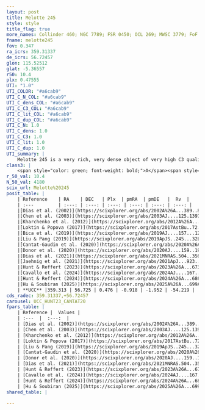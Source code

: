 ```yaml
---
layout: post
title: Melotte 245
style: style
title_flag: true
more_names: Collinder 460; NGC 7789; FSR 0450; OCL 269; MWSC 3779; FoF 49
fname: melotte245
fov: 0.347
ra_icrs: 359.31337
de_icrs: 56.72457
glon: 115.52512
glat: -5.36557
r50: 10.4
plx: 0.47555
UTI: "1.0"
UTI_COLOR: "#a6cab9"
UTI_C_N_COL: "#a6cab9"
UTI_C_dens_COL: "#a6cab9"
UTI_C_C3_COL: "#a6cab9"
UTI_C_lit_COL: "#a6cab9"
UTI_C_dup_COL: "#a6cab9"
UTI_C_N: 1.0
UTI_C_dens: 1.0
UTI_C_C3: 1.0
UTI_C_lit: 1.0
UTI_C_dup: 1.0
UTI_summary: |
    Melotte 245 is a very rich, very dense object of very high C3 quality. It is very well-studied in the literature.
class3: |
    <span style="color: green; font-weight: bold;">A</span><span style="color: green; font-weight: bold;">A</span>
r_50_val: 10.4
N_50_val: 4180
scix_url: Melotte%20245
posit_table: |
    | Reference    | RA    | DEC   | Plx  | pmRA  | pmDE   |  Rv  |
    | :---         | :---: | :---: | :---: | :---: | :---: | :---: |
    |[Dias et al. (2002)](https://scixplorer.org/abs/2002A%26A...389..871D) | 359.35 | 56.708 | -- | 2.86 | -0.74 | -54.7 |
    |[Chen et al. (2003)](https://scixplorer.org/abs/2003AJ....125.1397C) | 359.252 | 56.712 | -- | -- | -- | -- |
    |[Kharchenko et al. (2012)](https://scixplorer.org/abs/2012A%26A...543A.156K) | 359.355 | 56.73 | -- | 0.62 | -2.87 | -- |
    |[Loktin & Popova (2017)](https://scixplorer.org/abs/2017AstBu..72..257L) | 359.355 | 56.708 | -- | 0.145 | -0.881 | -54.7 |
    |[Bica et al. (2019)](https://scixplorer.org/abs/2019AJ....157...12B) | 359.341 | 56.723 | -- | -- | -- | -- |
    |[Liu & Pang (2019)](https://scixplorer.org/abs/2019ApJS..245...32L) | 359.329 | 56.728 | 0.449 | -0.924 | -1.93 | -- |
    |[Cantat-Gaudin et al. (2020)](https://scixplorer.org/abs/2020A%26A...640A...1C) | -0.666 | 56.726 | 0.453 | -0.922 | -1.933 | -- |
    |[Donor et al. (2020)](https://scixplorer.org/abs/2020AJ....159..199D) | 359.355 | 56.73 | -- | -0.95 | -1.91 | -54.6 |
    |[Dias et al. (2021)](https://scixplorer.org/abs/2021MNRAS.504..356D) | 342.296 | 56.727 | 0.449 | -0.926 | -1.931 | -54.059 |
    |[Jaehnig et al. (2021)](https://scixplorer.org/abs/2021ApJ...923..129J) | 359.341 | 56.727 | 0.483 | -0.925 | -1.933 | -- |
    |[Hunt & Reffert (2023)](https://scixplorer.org/abs/2023A%26A...673A.114H) | 359.329 | 56.724 | 0.479 | -0.914 | -1.952 | -53.867 |
    |[Cavallo et al. (2024)](https://scixplorer.org/abs/2024AJ....167...12C) | 359.329 | 56.726 | 0.479 | -- | -- | -- |
    |[Hunt & Reffert (2024)](https://scixplorer.org/abs/2024A%26A...686A..42H) | 359.329 | 56.724 | 0.479 | -0.914 | -1.952 | -53.867 |
    |[Hu & Soubiran (2025)](https://scixplorer.org/abs/2025A%26A...699A.246H) | 359.329 | 56.726 | -- | -- | -- | -- |
    | **UCC** |359.313 | 56.725 | 0.476 | -0.918 | -1.952 | -54.219 | 
cds_radec: 359.31337,+56.72457
carousel: UCC_HUNT23_CANTAT20
fpars_table: |
    | Reference |  Values |
    | :---  |  :---:  |
    | [Dias et al. (2002)](https://scixplorer.org/abs/2002A%26A...389..871D) | `E(B-V)=0.28, Dist=1795.0, Age=9.15, [Fe/H]=0.02` |
    | [Chen et al. (2003)](https://scixplorer.org/abs/2003AJ....125.1397C) | `E(B-V)=0.217, HDis=2337, Age=1.71, [Fe/H]_1=-0.08` |
    | [Kharchenko et al. (2012)](https://scixplorer.org/abs/2012A%26A...543A.156K) | `e_bv=0.221, distance=1800, log_age=9.265, metallicity=-0.24` |
    | [Loktin & Popova (2017)](https://scixplorer.org/abs/2017AstBu..72..257L) | `E(B-V)=0.213, Dmod=11.902, logt=9.223` |
    | [Liu & Pang (2019)](https://scixplorer.org/abs/2019ApJS..245...32L) | `Age=2.29, Z=-0.5` |
    | [Cantat-Gaudin et al. (2020)](https://scixplorer.org/abs/2020A%26A...640A...1C) | `AVNN=0.83, DMNN=11.61, AgeNN=9.19` |
    | [Donor et al. (2020)](https://scixplorer.org/abs/2020AJ....159..199D) | `Fe/H=-0.01` |
    | [Dias et al. (2021)](https://scixplorer.org/abs/2021MNRAS.504..356D) | `Av=1.017, Dist=1907, logage=9.209, [Fe/H]=0.026` |
    | [Hunt & Reffert (2023)](https://scixplorer.org/abs/2023A%26A...673A.114H) | `AV50=0.779, diffAV50=0.255, MOD50=11.465, logAge50=9.195` |
    | [Cavallo et al. (2024)](https://scixplorer.org/abs/2024AJ....167...12C) | `AV50=1.03, dMod50=11.48, logAge50=9.13, [Fe/H]50=0.16` |
    | [Hunt & Reffert (2024)](https://scixplorer.org/abs/2024A%26A...686A..42H) | `MassJ=17849.4` |
    | [Hu & Soubiran (2025)](https://scixplorer.org/abs/2025A%26A...699A.246H) | `MA22=-0.09, MA23f=-0.2, MA23g=-0.04, MZ23=-0.11, MK24=-0.15, MF24=-0.11` |
shared_table: |
    
---
```

